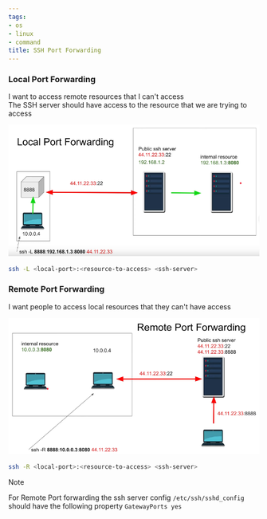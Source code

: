 ```yaml
---
tags:
- os
- linux
- command
title: SSH Port Forwarding
---
```


### Local Port Forwarding

I want to access remote resources that I can't access  
The SSH server should have access to the resource that we are trying to access

![Local Port Forwarding|600](../images/local-port-forwarding.png)

````bash
ssh -L <local-port>:<resource-to-access> <ssh-server>
````

### Remote Port Forwarding

I want people to access local resources that they can't have access

![Remote Port Forwarding|600](../images/remote-port-forwarding.png)

````bash
ssh -R <local-port>:<resource-to-access> <ssh-server>
````

 > [!NOTE]
 > For Remote Port forwarding the ssh server config `/etc/ssh/sshd_config` should have the following property
 > `GatewayPorts yes`